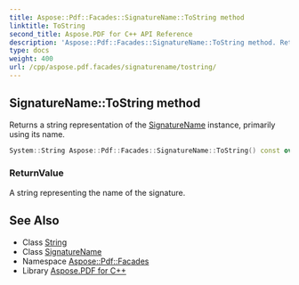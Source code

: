 ```yaml
---
title: Aspose::Pdf::Facades::SignatureName::ToString method
linktitle: ToString
second_title: Aspose.PDF for C++ API Reference
description: 'Aspose::Pdf::Facades::SignatureName::ToString method. Returns a string representation of the SignatureName instance, primarily using its name in C++.'
type: docs
weight: 400
url: /cpp/aspose.pdf.facades/signaturename/tostring/
---
```

## SignatureName::ToString method


Returns a string representation of the [SignatureName](../) instance, primarily using its name.

```cpp
System::String Aspose::Pdf::Facades::SignatureName::ToString() const override
```


### ReturnValue

A string representing the name of the signature.

## See Also

* Class [String](../../../system/string/)
* Class [SignatureName](../)
* Namespace [Aspose::Pdf::Facades](../../)
* Library [Aspose.PDF for C++](../../../)
